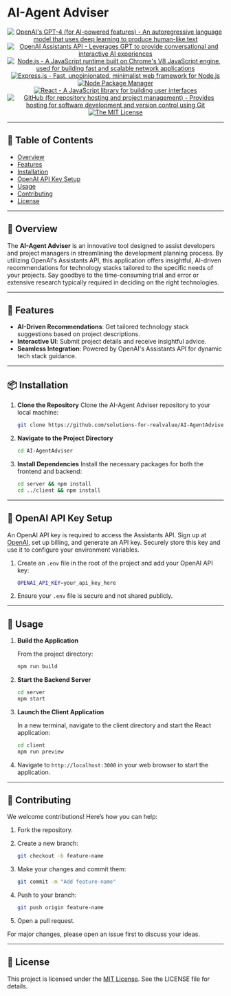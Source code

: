 # AI-Agent Adviser

<p align="center">
  <a href="https://www.openai.com/" >
        <img alt="OpenAI's GPT-4 (for AI-powered features) - An autoregressive language model that uses deep learning to produce human-like text" src="https://img.shields.io/static/v1.svg?label=OpenAI&message=GPT-4&color=brightgreen" /></a>
    <a href="https://platform.openai.com/docs/assistants/overview" >
        <img alt="OpenAI Assistants API - Leverages GPT to provide conversational and interactive AI experiences" src="https://img.shields.io/static/v1.svg?label=OpenAI&message=Assistants API&color=brightgreen" /></a>
    <a href="https://nodejs.org/" >
        <img alt="Node.js - A JavaScript runtime built on Chrome's V8 JavaScript engine, used for building fast and scalable network applications" src="https://img.shields.io/static/v1.svg?label=Node.js&message=JavaScript runtime&color=lightyellow" /></a>
  <a href="https://expressjs.com/" >
        <img alt="Express.js - Fast, unopinionated, minimalist web framework for Node.js" src="https://img.shields.io/static/v1.svg?label=Express.js&message=Web framework&color=green" /></a>
    <a href="https://www.npmjs.com/" >
        <img alt="Node Package Manager" src="https://img.shields.io/static/v1.svg?label=npm&message=packages&color=lightblue" /></a>
    <a href="https://reactjs.org/" >
        <img alt="React - A JavaScript library for building user interfaces" src="https://img.shields.io/static/v1.svg?label=React&message=UI library&color=blue" /></a>
    <a href="https://github.com/">
        <img alt="GitHub (for repository hosting and project management) - Provides hosting for software development and version control using Git" src="https://img.shields.io/static/v1.svg?label=GitHub&message=hosting&color=lightgrey" /></a>
    <a href="https://opensource.org/license/mit/">
        <img alt="The MIT License" src="https://img.shields.io/static/v1.svg?label=License&message=MIT&color=lightgreen" /></a>
</p>

---

## 📖 Table of Contents

- [Overview](#-overview)
- [Features](#-features)
- [Installation](#-installation)
- [OpenAI API Key Setup](#-openai-api-key-setup)
- [Usage](#-usage)
- [Contributing](#-contributing)
- [License](#-license)

---

## 🌟 Overview

The **AI-Agent Adviser** is an innovative tool designed to assist developers and project managers in streamlining the development planning process. By utilizing OpenAI's Assistants API, this application offers insightful, AI-driven recommendations for technology stacks tailored to the specific needs of your projects. Say goodbye to the time-consuming trial and error or extensive research typically required in deciding on the right technologies.

---

## 🚀 Features

- **AI-Driven Recommendations**: Get tailored technology stack suggestions based on project descriptions.
- **Interactive UI**: Submit project details and receive insightful advice.
- **Seamless Integration**: Powered by OpenAI's Assistants API for dynamic tech stack guidance.

---

## 📦 Installation

1. **Clone the Repository**
   Clone the AI-Agent Adviser repository to your local machine:

   ```bash
   git clone https://github.com/solutions-for-realvalue/AI-AgentAdviser.git
   ```

2. **Navigate to the Project Directory**

   ```bash
   cd AI-AgentAdviser
   ```

3. **Install Dependencies**
   Install the necessary packages for both the frontend and backend:

   ```bash
   cd server && npm install
   cd ../client && npm install
   ```

---

## 🔑 OpenAI API Key Setup

An OpenAI API key is required to access the Assistants API. Sign up at [OpenAI][open-ai], set up billing, and generate an API key. Securely store this key and use it to configure your environment variables.

1. Create an `.env` file in the root of the project and add your OpenAI API key:

   ```bash
   OPENAI_API_KEY=your_api_key_here
   ```

2. Ensure your `.env` file is secure and not shared publicly.

---

## 🎯 Usage

1. **Build the Application**

   From the project directory:

   ```bash
   npm run build
   ```

2. **Start the Backend Server**

   ```bash
   cd server
   npm start
   ```

3. **Launch the Client Application**

   In a new terminal, navigate to the client directory and start the React application:

   ```bash
   cd client
   npm run preview
   ```

4. Navigate to `http://localhost:3000` in your web browser to start the application.

---

## 🤝 Contributing

We welcome contributions! Here’s how you can help:

1. Fork the repository.
2. Create a new branch:

   ```bash
   git checkout -b feature-name
   ```

3. Make your changes and commit them:

   ```bash
   git commit -m "Add feature-name"
   ```

4. Push to your branch:

   ```bash
   git push origin feature-name
   ```

5. Open a pull request.

For major changes, please open an issue first to discuss your ideas.

---

## 📜 License

This project is licensed under the [MIT License][mit-license]. See the LICENSE file for details.

[open-ai]: <https://openai.com/>
[mit-license]: <https://github.com/solutions-for-realvalue/AI-AgentAdviser/blob/main/LICENSE>
